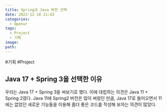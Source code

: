 ```yaml
---
title: Spring과 Java 버전 선택
date: 2023-12-18 21:43
categories:
  - Openur
tags:
  - Project
  - 기획
image: 
path:
---
```

#기획 #Project 

## Java 17 + Spring 3을 선택한 이유
우리는 Java 17 + Spring 3을 써보기로 했다. 이에 대립하는 의견은 Java 11 + Spring 2였다. Java 11에 Spring2 버전은 많이 써왔던 만큼, Java 17로 들어오면서 11에는 없었던 새로운 기능들을 이용해 좀더 좋은 코드를 작성해 보자는 의견이 많았다.